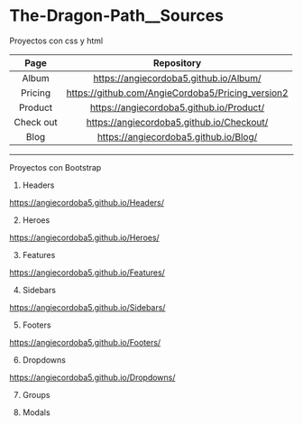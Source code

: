 # The-Dragon-Path__Sources

Proyectos con css y html

| Page | Repository |
| :--: | :--------: |
| Album | https://angiecordoba5.github.io/Album/ |
| Pricing | https://github.com/AngieCordoba5/Pricing_version2 |
| Product | https://angiecordoba5.github.io/Product/ |
| Check out | https://angiecordoba5.github.io/Checkout/ |
| Blog | https://angiecordoba5.github.io/Blog/ |


------------------------------------------------------

Proyectos con Bootstrap

1. Headers

https://angiecordoba5.github.io/Headers/

2. Heroes

https://angiecordoba5.github.io/Heroes/

3. Features

https://angiecordoba5.github.io/Features/

4. Sidebars

https://angiecordoba5.github.io/Sidebars/

5. Footers

https://angiecordoba5.github.io/Footers/

6. Dropdowns

https://angiecordoba5.github.io/Dropdowns/

7. Groups


8. Modals


